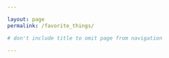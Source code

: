 ```yaml
---

layout: page
permalink: /favorite_things/

# don't include title to omit page from navigation

---
```


